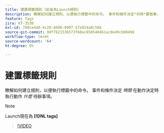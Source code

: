 ```yaml
---
title: 建置標籤規則（前身為Launch規則）
description: 瞭解如何建立規則，以便執行標籤中的命令。 事件和條件決定*何時*要做事，動作決定*什麼*要做。
feature: Tags
jira: KT-3530
exl-id: 789ce4d8-4c20-4690-9907-57e924a0c586
source-git-commit: 90f7621536573f60ac6585404b1ac0e49cb08496
workflow-type: tm+mt
source-wordcount: '64'
ht-degree: 0%

---
```


# 建置標籤規則

瞭解如何建立規則，以便執行標籤中的命令。 事件和條件決定 *時間* 在動作決定時執行動作 *什麼* 待辦事項。

>[!NOTE]
>
> Launch現在為 **[!DNL tags]**

>[!VIDEO](https://video.tv.adobe.com/v/28730/?quality=12&learn=on)

